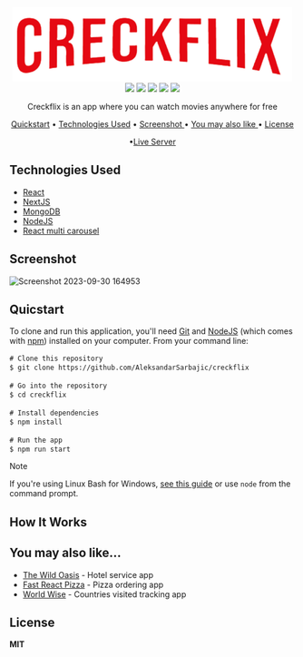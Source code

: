 <div align="center">
 <img src="https://github.com/AleksandarSarbajic/creckflix/blob/main/public/img/logo.png"/>
 </div>


<div align="center">
<img src="https://img.shields.io/npm/v/npm.svg?logo=npm"/>
<img src="https://img.shields.io/badge/react-v18.2.0-blue?logo=react"/>
<img src="https://img.shields.io/badge/nextjs-v13.4.0-black?logo=nextdotjs"/>
<img src="https://img.shields.io/badge/mongodb-v5.1.0-green?logo=mongodb"/>
<img src="https://img.shields.io/badge/nodejs-v18.12.1-green?logo=nodedotjs"/>
</div>  
 

<p align="center">Creckflix is an app where you can watch movies anywhere for free</p>

<div align="center">
  
<a href="#quicstart" >Quickstart</a> • <a href="#technologies-used" align="center">Technologies Used</a> •  <a href="#screenshot" align="center"> Screenshot </a> • <a href="#you-may-also-like" align="center"> You may also like  </a> •  <a href="#license" align="center"> License  </a> 

•<a href="https://creckflix.vercel.app/" align="Center">Live Server</a>

</div>

## Technologies Used

  - [React](https://react.dev/)
  - [NextJS](https://nextjs.org/)
  - [MongoDB](https://www.mongodb.com/)
  - [NodeJS](https://nodejs.org/en)
  - [React multi carousel](https://github.com/YIZHUANG/react-multi-carousel)
 


## Screenshot

![Screenshot 2023-09-30 164953](https://github.com/AleksandarSarbajic/the-wild-oasis/assets/114814838/528ab328-dc51-4f0a-baad-f825b6f3b7c7)

## Quicstart

To clone and run this application, you'll need [Git](https://git-scm.com/) and [NodeJS](https://nodejs.org/en) (which comes with [npm](https://www.npmjs.com/)) installed on your computer. From your command line:

```
# Clone this repository 
$ git clone https://github.com/AleksandarSarbajic/creckflix

# Go into the repository
$ cd creckflix

# Install dependencies
$ npm install

# Run the app
$ npm run start
```

> [!NOTE]  
> If you're using Linux Bash for Windows, [see this guide](https://www.howtogeek.com/261575/how-to-run-graphical-linux-desktop-applications-from-windows-10s-bash-shell/) or use `node` from the command prompt.


## How It Works



## You may also like...


- [The Wild Oasis](https://github.com/AleksandarSarbajic/Tasty-Trail) - Hotel service app
- [Fast React Pizza](https://github.com/AleksandarSarbajic/fast-react-pizza) - Pizza ordering app
- [World Wise](https://github.com/AleksandarSarbajic/WorldWise) - Countries visited tracking app

## License

**MIT**
